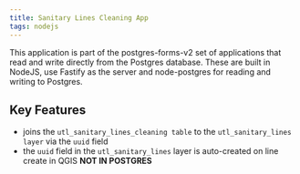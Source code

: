 ```yaml
---
title: Sanitary Lines Cleaning App
tags: nodejs
---
```

This application is part of the postgres-forms-v2 set of applications that read and write directly from the Postgres database. These are built in NodeJS, use Fastify as the server and node-postgres for reading and writing to Postgres.

## Key Features
 - joins the ``utl_sanitary_lines_cleaning table`` to the ``utl_sanitary_lines layer`` via the ``uuid`` field
 - the ``uuid`` field in the ``utl_sanitary_lines`` layer is auto-created on line create in QGIS **NOT IN POSTGRES**

